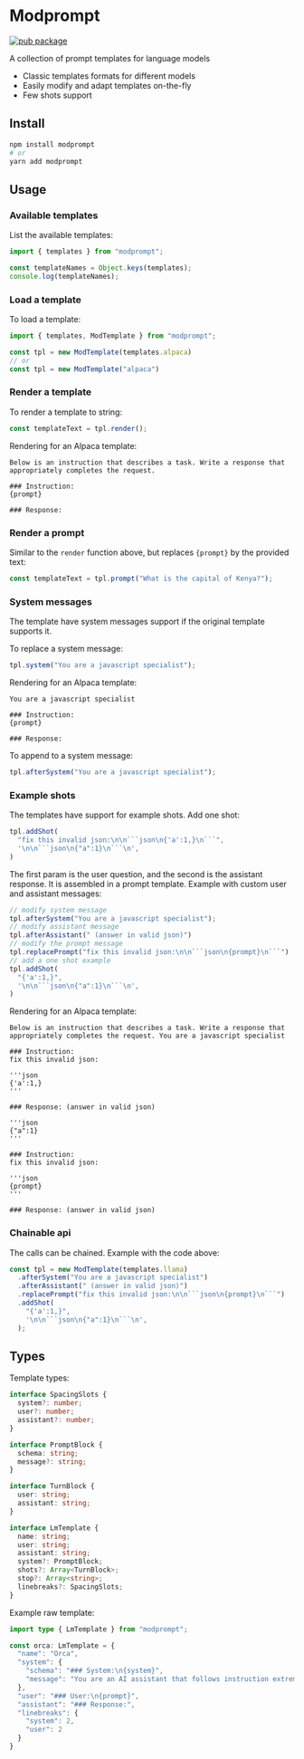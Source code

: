 # Modprompt

[![pub package](https://img.shields.io/npm/v/modprompt)](https://www.npmjs.com/package/modprompt)

A collection of prompt templates for language models

- Classic templates formats for different models
- Easily modify and adapt templates on-the-fly
- Few shots support

## Install

```bash
npm install modprompt
# or
yarn add modprompt
```

## Usage

### Available templates

List the available templates:

```js
import { templates } from "modprompt";

const templateNames = Object.keys(templates);
console.log(templateNames);
```

### Load a template

To load a template:

```js
import { templates, ModTemplate } from "modprompt";

const tpl = new ModTemplate(templates.alpaca)
// or
const tpl = new ModTemplate("alpaca")
```

### Render a template

To render a template to string:

```js
const templateText = tpl.render();
```

Rendering for an Alpaca template:

```
Below is an instruction that describes a task. Write a response that appropriately completes the request.

### Instruction:
{prompt}

### Response:
```

### Render a prompt

Similar to the `render` function above, but replaces `{prompt}` by the provided text:

```js
const templateText = tpl.prompt("What is the capital of Kenya?");
```

### System messages

The template have system messages support if the original template supports it.

To replace a system message:

```js
tpl.system("You are a javascript specialist");
```

Rendering for an Alpaca template:

```
You are a javascript specialist

### Instruction:
{prompt}

### Response:
```

To append to a system message:

```js
tpl.afterSystem("You are a javascript specialist");
```

### Example shots

The templates have support for example shots. Add one shot:

```js
tpl.addShot(
  "fix this invalid json:\n\n```json\n{'a':1,}\n```",
  '\n\n```json\n{"a":1}\n```\n',
)
```

The first param is the user question, and the second is the assistant response. It
is assembled in a prompt template. Example with custom user and assistant messages:

```js
// modify system message
tpl.afterSystem("You are a javascript specialist");
// modify assistant message
tpl.afterAssistant(" (answer in valid json)")
// modify the prompt message
tpl.replacePrompt("fix this invalid json:\n\n```json\n{prompt}\n```")
// add a one shot example
tpl.addShot(
  "{'a':1,}",
  '\n\n```json\n{"a":1}\n```\n',
)
```

Rendering for an Alpaca template:

```
Below is an instruction that describes a task. Write a response that appropriately completes the request. You are a javascript specialist

### Instruction:
fix this invalid json:

'''json
{'a':1,}
'''

### Response: (answer in valid json)

'''json
{"a":1}
'''

### Instruction:
fix this invalid json:

'''json
{prompt}
'''

### Response: (answer in valid json)
```

### Chainable api

The calls can be chained. Example with the code above:

```js
const tpl = new ModTemplate(templates.llama)
  .afterSystem("You are a javascript specialist")
  .afterAssistant(" (answer in valid json)")
  .replacePrompt("fix this invalid json:\n\n```json\n{prompt}\n```")
  .addShot(
    "{'a':1,}",
    '\n\n```json\n{"a":1}\n```\n',
  );
```

## Types

Template types:

```ts
interface SpacingSlots {
  system?: number;
  user?: number;
  assistant?: number;
}

interface PromptBlock {
  schema: string;
  message?: string;
}

interface TurnBlock {
  user: string;
  assistant: string;
}

interface LmTemplate {
  name: string;
  user: string;
  assistant: string;
  system?: PromptBlock;
  shots?: Array<TurnBlock>;
  stop?: Array<string>;
  linebreaks?: SpacingSlots;
}
```

Example raw template:

```ts
import type { LmTemplate } from "modprompt";

const orca: LmTemplate = {
  "name": "Orca",
  "system": {
    "schema": "### System:\n{system}",
    "message": "You are an AI assistant that follows instruction extremely well. Help as much as you can.",
  },
  "user": "### User:\n{prompt}",
  "assistant": "### Response:",
  "linebreaks": {
    "system": 2,
    "user": 2
  }
}
```